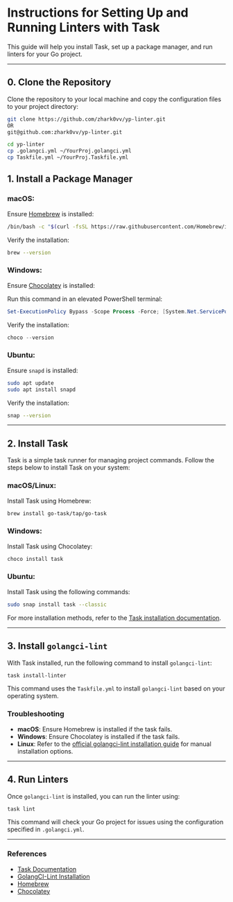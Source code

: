 
# Instructions for Setting Up and Running Linters with Task

This guide will help you install Task, set up a package manager, and run linters for your Go project.

---

## 0. Clone the Repository

Clone the repository to your local machine and copy the configuration files to your project directory:
```bash
git clone https://github.com/zhark0vv/yp-linter.git
OR 
git@github.com:zhark0vv/yp-linter.git

cd yp-linter
cp .golangci.yml ~/YourProj.golangci.yml
cp Taskfile.yml ~/YourProj.Taskfile.yml
```
## 1. Install a Package Manager

### macOS:
Ensure [Homebrew](https://brew.sh/) is installed:
```bash
/bin/bash -c "$(curl -fsSL https://raw.githubusercontent.com/Homebrew/install/HEAD/install.sh)"
```

Verify the installation:
```bash
brew --version
```

### Windows:
Ensure [Chocolatey](https://chocolatey.org/install) is installed:

Run this command in an elevated PowerShell terminal:
```powershell
Set-ExecutionPolicy Bypass -Scope Process -Force; [System.Net.ServicePointManager]::SecurityProtocol = [System.Net.ServicePointManager]::SecurityProtocol -bor 3072; iex ((New-Object System.Net.WebClient).DownloadString('https://chocolatey.org/install.ps1'))
```

Verify the installation:
```powershell
choco --version
```

### Ubuntu:
Ensure `snapd` is installed:
```bash
sudo apt update
sudo apt install snapd
```

Verify the installation:
```bash
snap --version
```

---

## 2. Install Task

Task is a simple task runner for managing project commands. Follow the steps below to install Task on your system:

### macOS/Linux:
Install Task using Homebrew:
```bash
brew install go-task/tap/go-task
```

### Windows:
Install Task using Chocolatey:
```powershell
choco install task
```

### Ubuntu:
Install Task using the following commands:
```bash
sudo snap install task --classic
```

For more installation methods, refer to the [Task installation documentation](https://taskfile.dev/#/installation).

---

## 3. Install `golangci-lint`

With Task installed, run the following command to install `golangci-lint`:
```bash
task install-linter
```

This command uses the `Taskfile.yml` to install `golangci-lint` based on your operating system.

### Troubleshooting
- **macOS**: Ensure Homebrew is installed if the task fails.
- **Windows**: Ensure Chocolatey is installed if the task fails.
- **Linux**: Refer to the [official golangci-lint installation guide](https://golangci-lint.run/usage/install/#install-from-linux-packages) for manual installation options.

---

## 4. Run Linters

Once `golangci-lint` is installed, you can run the linter using:
```bash
task lint
```

This command will check your Go project for issues using the configuration specified in `.golangci.yml`.

---

### References
- [Task Documentation](https://taskfile.dev/)
- [GolangCI-Lint Installation](https://golangci-lint.run/welcome/install/)
- [Homebrew](https://brew.sh/)
- [Chocolatey](https://chocolatey.org/)
